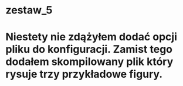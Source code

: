 # zestaw_5
# Niestety nie zdążyłem dodać opcji pliku do konfiguracji. Zamist tego dodałem skompilowany plik który rysuje trzy przykładowe figury.
